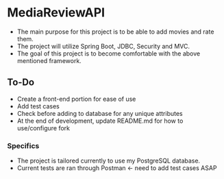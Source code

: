 # MediaReviewAPI
- The main purpose for this project is to be able to add movies and rate them.
- The project will utilize Spring Boot, JDBC, Security and MVC.
- The goal of this project is to become comfortable with the above mentioned framework.

## To-Do
- Create a front-end portion for ease of use
- Add test cases
- Check before adding to database for any unique attributes
- At the end of development, update README.md for how to use/configure fork


### Specifics
- The project is tailored currently to use my PostgreSQL database.
- Current tests are ran through Postman <- need to add test cases ASAP
